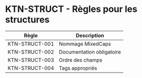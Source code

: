 # KTN-STRUCT - Règles pour les structures

| Règle | Description |
|-------|-------------|
| KTN-STRUCT-001 | Nommage MixedCaps |
| KTN-STRUCT-002 | Documentation obligatoire |
| KTN-STRUCT-003 | Ordre des champs |
| KTN-STRUCT-004 | Tags appropriés |
